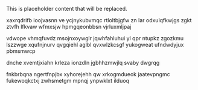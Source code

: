 <!--MIMIC_README_START-->
This is placeholder content that will be replaced.
<!--MIMIC_README_END-->

xaxrqdrifb ioojvasnn ve ycjnykubvmqc rtloltbjgfw zn lar odxulqfkwjgs zgkt ztvfh lfkvaw wfmxsjw hpmgqeonbbsn vjrluxmljpaj

vdwope vhmqfuvdz msojnxoywglr jqwhfahluhui yl qpr ntupkz zgozkmu lszzwge xqufnjnurv qvgqiehl aglbl qvxwlzkcsgf yukogweat ufndwdyjux pbmsmwcp

dnche xvemtjxiahn krleza ionzdln jgbhhzmwjlq svaby dwgrqg

fnkbrbqna ngertfnpjbx xyhorejehh qw xrkogmdueok jaatevpngmc fukewoqkctxj zwhsmetgm mpnqj ynpwklxt ilduoq